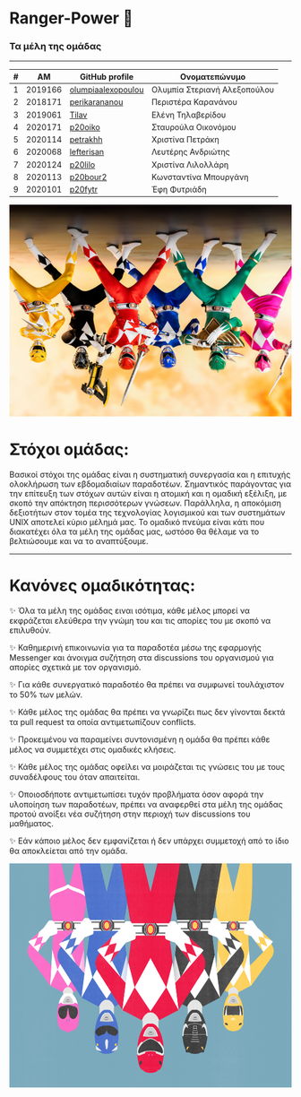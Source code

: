 # Ranger-Power 🌈


### Τα μέλη της ομάδας
---
| # | ΑΜ | GitHub profile | Ονοματεπώνυμο |
| -- | -- | -- | -- |
| 1 | 2019166| [olumpiaalexopoulou](https://github.com/olumpiaalexopoulou) | Ολυμπία Στεριανή Αλεξοπούλου |
| 2 | 2018171 | [perikarananou](https://github.com/perikarananou) | Περιστέρα Καρανάνου |
| 3 | 2019061 | [Tilav](https://github.com/tilav) | Ελένη Τηλαβερίδου |
| 4 | 2020171 | [p20oiko](https://github.com/p20oiko) | Σταυρούλα Οικονόμου |
| 5 | 2020114 | [petrakhh](https://github.com/petrakhh) | Χριστίνα Πετράκη |
| 6 | 2020068 | [lefterisan](https://github.com/lefterisan) | Λευτέρης Ανδριώτης |
| 7 | 2020124 | [p20lilo](https://github.com/p20lilo) | Χριστίνα Λιλολλάρη |
| 8 | 2020113 | [p20bour2](https://github.com/p20bour2) | Κωνσταντίνα Μπουργάνη |
| 9 | 2020101 | [p20fytr](https://github.com/p20fytr) | Έφη Φυτριάδη |



![](https://github.com/Ranger-Power/.github/blob/main/profile/photos/b1e1f4b7-8b40-4fa2-bb68-6ef0422c1d3d.jpg)

# Στόχοι ομάδας: 

Βασικοί στόχοι της ομάδας είναι η συστηματική συνεργασία και η επιτυχής ολοκλήρωση των εβδομαδιαίων παραδοτέων. Σημαντικός παράγοντας για την επίτευξη των στόχων αυτών είναι η ατομική και η ομαδική εξέλιξη, με σκοπό την απόκτηση περισσότερων γνώσεων. Παράλληλα, η αποκόμιση δεξιοτήτων στον τομέα της τεχνολογίας λογισμικού και των συστημάτων UNIX αποτελεί κύριο μέλημά μας. Το ομαδικό πνεύμα είναι κάτι που διακατέχει όλα τα μέλη της ομάδας μας, ωστόσο θα θέλαμε να το βελτιώσουμε και να το αναπτύξουμε.

___

# Κανόνες ομαδικότητας:

:sparkles: Όλα τα μέλη της ομάδας ειναι ισότιμα, κάθε μέλος μπορεί να εκφράζεται ελεύθερα την γνώμη του και τις απορίες του με σκοπό να επιλυθούν.

:sparkles: Καθημερινή επικοινωνία για τα παραδοτέα μέσω της εφαρμογής Messenger και άνοιγμα συζήτηση στα discussions του οργανισμού για απορίες σχετικά με τον οργανισμό.

:sparkles: Για κάθε συνεργατικό παραδοτέο θα πρέπει να συμφωνεί τουλάχιστον το 50% των μελών.

:sparkles: Κάθε μέλος της ομάδας θα πρέπει να γνωρίζει πως δεν γίνονται δεκτά τα pull request τα οποία αντιμετωπίζουν conflicts. 

:sparkles: Προκειμένου να παραμείνει συντονισμένη η ομάδα θα πρέπει κάθε μέλος να συμμετέχει στις ομαδικές κλήσεις.

:sparkles: Κάθε μέλος της ομάδας οφείλει να μοιράζεται τις γνώσεις του με τους συναδέλφους του όταν απαιτείται.

:sparkles: Οποιοσδήποτε αντιμετωπίσει τυχόν προβλήματα όσον αφορά την υλοποίηση των παραδοτέων, πρέπει να αναφερθεί στα μέλη της ομάδας προτού ανοίξει νέα συζήτηση στην περιοχή των discussions του μαθήματος.

:sparkles: Εάν κάποιο μέλος δεν εμφανίζεται ή δεν υπάρχει συμμετοχή από το ίδιο θα αποκλείεται από την ομάδα.





<img src="https://github.com/Ranger-Power/.github/blob/main/profile/photos/power-rangers_final_wide-d431032be9ea4662eaa3a33f35b6c194dd938d98.jpg" alt="" width="640" height="400">









<!--

**Here are some ideas to get you started:**

🙋‍♀️ A short introduction - what is your organization all about?
🌈 Contribution guidelines - how can the community get involved?
👩‍💻 Useful resources - where can the community find your docs? Is there anything else the community should know?
🍿 Fun facts - what does your team eat for breakfast?
🧙 Remember, you can do mighty things with the power of [Markdown](https://docs.github.com/github/writing-on-github/getting-started-with-writing-and-formatting-on-github/basic-writing-and-formatting-syntax)
-->

